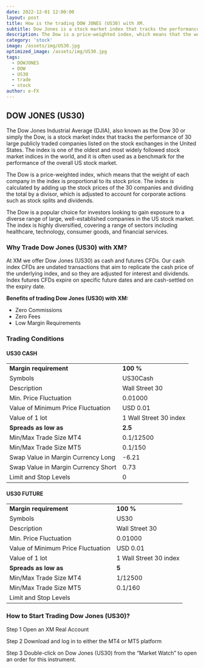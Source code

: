 ```yaml
---
date: 2022-12-01 12:00:00
layout: post
title: How is the trading DOW JONES (US30) with XM.
subtitle: Dow Jones is a stock market index that tracks the performance of 30 large publicly traded companies listed on the stock exchanges in the United States.
description: The Dow is a price-weighted index, which means that the weight of each company in the index is proportional to its stock price.
category: 'stock'
image: /assets/img/US30.jpg
optimized_image: /assets/img/US30.jpg
tags:
  - DOWJONES
  - DOW
  - US30
  - trade
  - stock
author: e-FX
---
```


## DOW JONES (US30)

The Dow Jones Industrial Average (DJIA), also known as the Dow 30 or simply the Dow, is a stock market index that tracks the performance of 30 large publicly traded companies listed on the stock exchanges in the United States. The index is one of the oldest and most widely followed stock market indices in the world, and it is often used as a benchmark for the performance of the overall US stock market.

The Dow is a price-weighted index, which means that the weight of each company in the index is proportional to its stock price. The index is calculated by adding up the stock prices of the 30 companies and dividing the total by a divisor, which is adjusted to account for corporate actions such as stock splits and dividends.

The Dow is a popular choice for investors looking to gain exposure to a diverse range of large, well-established companies in the US stock market. The index is highly diversified, covering a range of sectors including healthcare, technology, consumer goods, and financial services.



### Why Trade Dow Jones (US30) with XM?

At XM we offer Dow Jones (US30) as cash and futures CFDs. Our cash index CFDs are undated transactions that aim to replicate the cash price of the underlying index, and so they are adjusted for interest and dividends. Index futures CFDs expire on specific future dates and are cash-settled on the expiry date.

<b>Benefits of trading Dow Jones (US30) with XM:</b>

- Zero Commissions
- Zero Fees
- Low Margin Requirements


### Trading Conditions

#### US30 CASH

<table>
	<tr>
		<td><b>Margin requirement</b></td><td><b>100 %</b></td>
	</tr>
	<tr>
		<td>Symbols</td><td>US30Cash</td>
	</tr>
<tr>
		<td>Description</td><td>Wall Street 30</td>
	</tr>
<tr>
		<td>Min. Price Fluctuation</td><td>0.01000</td>
	</tr>
<tr>
<td>Value of Minimum Price Fluctuation</td><td>USD 0.01</td>
	</tr>
<td>Value of 1 lot</td><td>1 Wall Street 30 index</td>
	</tr>
	<tr>
		<td><b>Spreads as low as</b></td><td><b>2.5</b></td>
	</tr>
<tr>
		<td>Min/Max Trade Size MT4</td><td>0.1/12500</td>
	</tr>
<tr>
		<td>Min/Max Trade Size MT5</td><td>0.1/150</td>
	</tr>
<tr>
		<td>Swap Value in Margin Currency Long</td><td>-6.21</td>
	</tr>
<tr>
		<td>Swap Value in Margin Currency Short</td><td>0.73</td>
	</tr>
<tr>
		<td>Limit and Stop Levels</td><td>0</td>
	</tr>
</table>

#### US30 FUTURE
<table>
	<tr>
		<td><b>Margin requirement</b></td><td><b>100 %</b></td>
	</tr>
	<tr>
		<td>Symbols</td><td>US30</td>
	</tr>
<tr>
		<td>Description</td><td>Wall Street 30</td>
	</tr>
<tr>
		<td>Min. Price Fluctuation</td><td>0.01000</td>
	</tr>
<tr>
		<td>Value of Minimum Price Fluctuation</td><td>USD 0.01</td>
	</tr>
<tr>
		<td>Value of 1 lot</td><td>1 Wall Street 30 index</td>
	</tr>
<tr>
		<td><b>Spreads as low as</b></td><td><b>5</b></td>
	</tr>
<tr>
		<td>Min/Max Trade Size MT4</td><td>1/12500</td>
	</tr>
<tr>
		<td>Min/Max Trade Size MT5</td><td>0.1/160</td>
	</tr>
<tr>
		<td>Limit and Stop Levels</td>
	</tr>
</table>


### How to Start Trading Dow Jones (US30)?

Step 1
Open an XM Real Account

Step 2
Download and log in to either the MT4 or MT5 platform

Step 3
Double-click on Dow Jones (US30) from the “Market Watch” to open an order for this instrument.